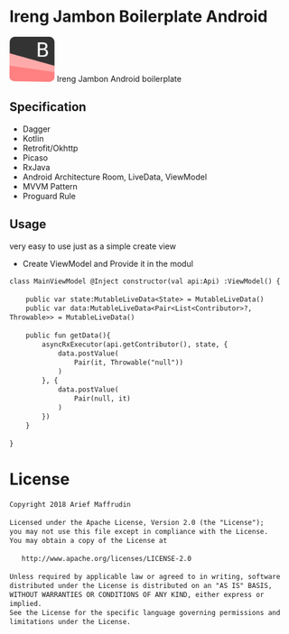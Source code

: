 # Ireng Jambon Boilerplate Android

<img src="asset/ireng-jambon.png" alt="icon ireng jambon" width="80" height="80">
Ireng Jambon Android boilerplate

## Specification
- Dagger
- Kotlin
- Retrofit/Okhttp
- Picaso
- RxJava
- Android Architecture Room, LiveData, ViewModel
- MVVM Pattern
- Proguard Rule


## Usage
very easy to use just as a simple create view
- Create ViewModel and Provide it in the modul 
```
class MainViewModel @Inject constructor(val api:Api) :ViewModel() {

    public var state:MutableLiveData<State> = MutableLiveData()
    public var data:MutableLiveData<Pair<List<Contributor>?, Throwable>> = MutableLiveData()

    public fun getData(){
        asyncRxExecutor(api.getContributor(), state, {
            data.postValue(
                Pair(it, Throwable("null"))
            )
        }, {
            data.postValue(
                Pair(null, it)
            )
        })
    }

}
```


License
=======

    Copyright 2018 Arief Maffrudin

    Licensed under the Apache License, Version 2.0 (the "License");
    you may not use this file except in compliance with the License.
    You may obtain a copy of the License at

       http://www.apache.org/licenses/LICENSE-2.0

    Unless required by applicable law or agreed to in writing, software
    distributed under the License is distributed on an "AS IS" BASIS,
    WITHOUT WARRANTIES OR CONDITIONS OF ANY KIND, either express or implied.
    See the License for the specific language governing permissions and
    limitations under the License.
